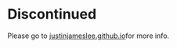 Discontinued
====
Please go to [justinjameslee.github.io](https://github.com/justinjameslee/justinjameslee.github.io)for more info.

